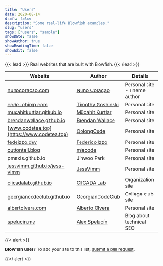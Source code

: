 ```yaml
---
title: "Users"
date: 2020-08-14
draft: false
description: "Some real-life Blowfish examples."
slug: "users"
tags: ["users", "sample"]
showDate: false
showAuthor: true
showReadingTime: false
showEdit: false
---
```



{{< lead >}}
Real websites that are built with Blowfish.
{{< /lead >}}


| Website                                                               | Author                                                  | Details                      |
| --------------------------------------------------------------------- | ------------------------------------------------------- | ---------------------------- |
| [nunocoracao.com](https://nunocoracao.com)                            | [Nuno Coração](https://github.com/nunocoracao)          | Personal site - Theme author |
| [code-chimp.com](https://code-chimp.com)                              | [Timothy Goshinski](https://github.com/code-chimp)      | Personal site                |
| [mucahitkurtlar.github.io](https://mucahitkurtlar.github.io)          | [Mücahit Kurtlar](https://github.com/mucahitkurtlar)    | Personal site                |
| [brendanwallace.github.io](https://brendanwallace.github.io)          | [Brendan Wallace](https://github.com/brendanwallace)    | Personal site                |
| [www.codetea.top](https://www.codetea.top)                            | [OolongCode](https://github.com/OolongCode)             | Personal site                |
| [fedeizzo.dev](https://fedeizzo.dev)                                  | [Federico Izzo](https://github.com/fedeizzo)            | Personal site                |
| [cuttontail.blog](https://cuttontail.blog)                            | [miacode](https://github.com/miawithcode)               | Personal site                |
| [pmnxis.github.io](https://pmnxis.github.io)                          | [Jinwoo Park](https://github.com/pmnxis)                | Personal site                |
| [jessvimm.github.io/jess-vimm](https://jessvimm.github.io/jess-vimm/) | [JessVimm](https://github.com/JessVimm)                 | Personal site                |
| [ciicadalab.github.io](https://ciicadalab.github.io)                  | [CIICADA Lab](https://github.com/CIICADALab)            | Organization site            |
| [georgiancodeclub.github.io](https://georgiancodeclub.github.io)      | [GeorgianCodeClub](https://github.com/GeorgianCodeClub) | College club site            |
| [albertolvera.com](https://albertolvera.com)                          | [Alberto Olvera](https://github.com/lolverae)           | Personal site                |
| [spelucin.me](https://spelucin.me)                          | [Alex Spelucín](https://github.com/spelucin)           | Blog about technical SEO                |


{{< alert >}}

**Blowfish user?** To add your site to this list, [submit a pull request](https://github.com/nunocoracao/blowfish/blob/dev/exampleSite/content/users.md).

{{</ alert >}}
